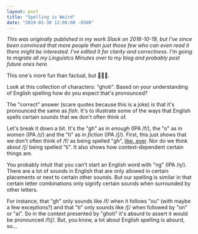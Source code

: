 ```yaml
---
layout: post
title: "Spelling is Weird"
date: "2019-01-30 12:00:00 -0500"
---
```

_This was originally published in my work Slack on 2016-10-19, but I've since
been convinced that more people than just those few who can even read it there
might be interested. I've edited it for clarity and correctness. I'm going to
migrate all my Linguistcs Minutes over to my blog and probably post future ones
here._

This one's more fun than factual, but 🤷🏻‍♂️.

Look at this collection of characters: "ghoti". Based on your understanding of
English spelling how do you expect that's pronounced?

The "correct" answer (scare quotes because this is a joke) is that it's
pronounced the same as _fish_. It's to illustrate some of the ways that English
spells certain sounds that we don't often think of.

Let's break it down a bit. It's the "gh" as in _enough_ (IPA /f/), the "o" as in
_women_ (IPA /ɪ/) and the "ti" as in _fiction_ (IPA /ʃ/). First, this just shows
that we don't often think of /f/ as being spelled "gh", [like,
ever](https://www.youtube.com/watch?v=WA4iX5D9Z64). Nor do we think about /ʃ/
being spelled "ti". It also shows how context-dependent certain things are.

You probably intuit that you can't start an English word with "ng" (IPA /ŋ/).
There are a lot of sounds in English that are only allowed in certain placements
or next to certain other sounds. But our spelling is similar in that certain
letter combinations only signify certain sounds when surrounded by other
letters.

For instance, that "gh" only sounds like /f/ when it follows "ou" (with maybe a
few exceptions?) and that "ti" only sounds like /ʃ/ when followed by "on" or
"al". So in the context presented by "ghoti" it's absurd to assert it would be
pronounced /fɪʃ/. But, you know, a lot about English spelling is absurd, so…
